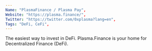 ```yaml
--- 
Name: "PlasmaFinance / Plasma Pay", 
Website: "https://plasma.finance/", 
Twitter: "https://twitter.com/0xplasma?lang=en", 
Tags: "DeFi, CeFi", 
--- 
```

<!--lang:en--> 
The easiest way to invest in DeFi. Plasma.Finance is your home for Decentralized Finance (DeFi).
<!--lang:es--] 
La forma más fácil de invertir en DeFi. Plasma.Finance es su hogar para las finanzas descentralizadas (DeFi).
<!--lang:de--] 
Der einfachste Weg, in DeFi zu investieren. Plasma.Finance ist Ihr Zuhause für Decentralized Finance (DeFi).
<!--lang:fr--] 
Le moyen le plus simple d'investir dans DeFi. Plasma.Finance est votre maison pour la finance décentralisée (DeFi).
<!--lang:pl--] 
Najprostszy sposób na inwestowanie w DeFi. Plasma.Finance jest Twoim domem dla zdecentralizowanych finansów (DeFi).
<!--lang:uk--] 
Найпростіший спосіб інвестувати в DeFi. Plasma.Finance — це ваш дім для децентралізованих фінансів (DeFi).
[!--lang:*--> 
